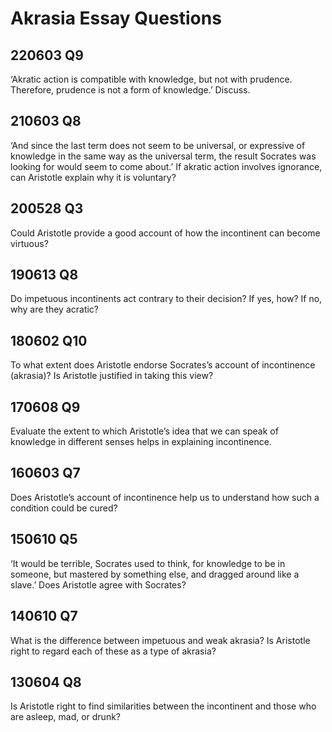 # Akrasia Essay Questions

## 220603 Q9
‘Akratic action is compatible with knowledge, but not with prudence. Therefore, prudence is not a form of knowledge.’ Discuss.

## 210603 Q8
‘And since the last term does not seem to be universal, or expressive of knowledge in the same way as the universal term, the result Socrates was looking for would seem to come about.’ If akratic action involves ignorance, can Aristotle explain why it is voluntary?

## 200528 Q3
Could Aristotle provide a good account of how the incontinent can become virtuous?

## 190613 Q8
Do impetuous incontinents act contrary to their decision? If yes, how? If no, why are they acratic?

## 180602 Q10
To what extent does Aristotle endorse Socrates’s account of incontinence (akrasia)? Is Aristotle justified in taking this view?

## 170608 Q9
Evaluate the extent to which Aristotle’s idea that we can speak of knowledge in different senses helps in explaining incontinence.

## 160603 Q7
Does Aristotle’s account of incontinence help us to understand how such a condition could be cured?

## 150610 Q5
‘It would be terrible, Socrates used to think, for knowledge to be in someone, but mastered by something else, and dragged around like a slave.’ Does Aristotle agree with Socrates?

## 140610 Q7
What is the difference between impetuous and weak akrasia? Is Aristotle right to regard each of these as a type of akrasia?

## 130604 Q8
Is Aristotle right to find similarities between the incontinent and those who are asleep, mad, or drunk?